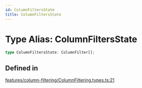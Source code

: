```yaml
---
id: ColumnFiltersState
title: ColumnFiltersState
---
```


# Type Alias: ColumnFiltersState

```ts
type ColumnFiltersState: ColumnFilter[];
```

## Defined in

[features/column-filtering/ColumnFiltering.types.ts:21](https://github.com/TanStack/table/blob/b1e6b79157b0debc7222660572b06c8b857f4605/packages/table-core/src/features/column-filtering/ColumnFiltering.types.ts#L21)
